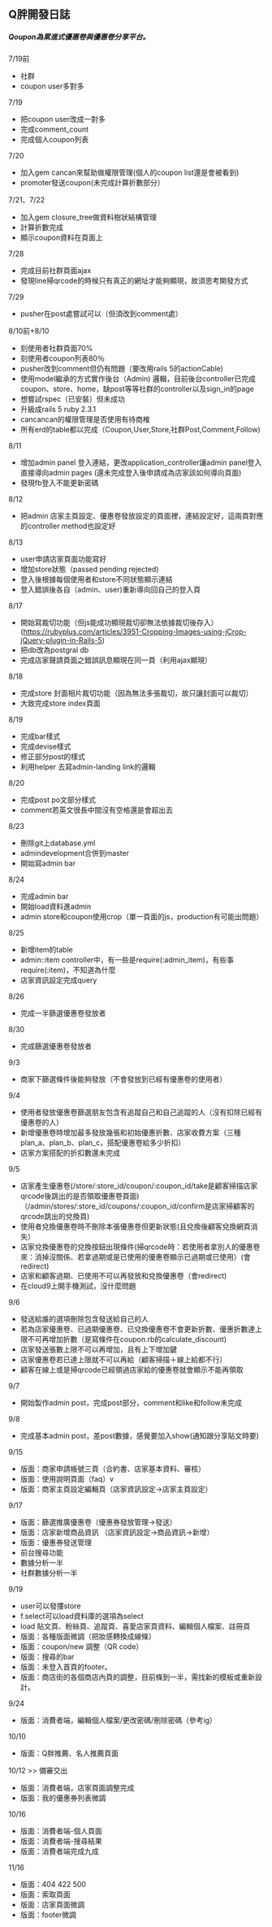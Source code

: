 ## Q胖開發日誌
##### Qoupon為累進式優惠卷與優惠卷分享平台。

7/19前
- 社群
- coupon user多對多

7/19
- 把coupon user改成一對多
- 完成comment_count
- 完成個人coupon列表

7/20
- 加入gem cancan來幫助做權限管理(個人的coupon list還是會被看到)
- promoter發送coupon(未完成計算折數部分）

7/21、7/22
- 加入gem closure_tree做資料樹狀結構管理
- 計算折數完成
- 顯示coupon資料在頁面上

7/28 
- 完成目前社群頁面ajax
- 發現line掃qrcode的時候只有真正的網址才能夠顯現，故須思考開發方式

7/29
- pusher在post處嘗試可以（但須改到comment處）

8/10前+8/10
- 刻使用者社群頁面70% 
- 刻使用者coupon列表80％
- pusher改到comment但仍有問題（要改用rails 5的actionCable)
- 使用model繼承的方式實作後台（Admin)
	邏輯，目前後台controller已完成coupon、store、home，缺post等等社群的controller以及sign_in的page
- 想嘗試rspec（已安裝）但未成功
- 升級成rails 5 ruby 2.3.1
- cancancan的權限管理是否使用有待商榷
- 所有erd的table都以完成（Coupon,User,Store,社群Post,Comment,Follow)

8/11
- 增加admin panel 登入連結，更改application_controller讓admin panel登入直接導向admin pages (還未完成登入後申請成為店家該如何導向頁面)
- 發現fb登入不能更新密碼

8/12
- 把admin 店家主頁設定、優惠卷發放設定的頁面裡，連結設定好，這兩頁對應的controller method也設定好

8/13
- user申請店家頁面功能寫好
- 增加store狀態（passed pending rejected)
- 登入後根據每個使用者和store不同狀態顯示連結
- 登入錯誤後各自（admin、user)重新導向回自己的登入頁

8/17
- 開始寫裁切功能（但js能成功顯現裁切卻無法依據裁切後存入）(https://rubyplus.com/articles/3951-Cropping-Images-using-jCrop-jQuery-plugin-in-Rails-5)
- 把db改為postgral db
- 完成店家聲請頁面之錯誤訊息顯現在同一頁（利用ajax顯現）

8/18
- 完成store 封面相片裁切功能（因為無法多張裁切，故只讓封面可以裁切）
- 大致完成store index頁面

8/19
- 完成bar樣式
- 完成devise樣式
- 修正部分post的樣式
- 利用helper 去寫admin-landing link的邏輯

8/20
- 完成post po文部分樣式
- comment若英文很長中間沒有空格還是會超出去

8/23 
- 刪除git上database.yml
- admindevelopment合併到master
- 開始寫admin bar

8/24
- 完成admin bar
- 開始load資料進admin
- admin store和coupon使用crop（單一頁面的js，production有可能出問題）

8/25
- 新增item的table
- admin::item controller中，有一些是require(:admin_item)，有些事require(:item)，不知道為什麼
- 店家資訊設定完成query

8/26
- 完成一半篩選優惠卷發放者

8/30
- 完成篩選優惠卷發放者

9/3
- 商家下篩選條件後能夠發放（不會發放到已經有優惠卷的使用者）

9/4
- 使用者發放優惠卷篩選朋友包含有追蹤自己和自己追蹤的人（沒有扣除已經有優惠卷的人）
- 新增優惠卷時增加最多發放幾張和初始優惠折數、店家收費方案（三種plan_a、plan_b、plan_c，搭配優惠卷給多少折扣）
- 店家方案搭配的折扣數還未完成

9/5
- 店家產生優惠卷(/store/:store_id/coupon/:coupon_id/take是顧客掃描店家qrcode後跳出的是否領取優惠卷頁面)
（/admin/stores/:store_id/coupons/:coupon_id/confirm是店家掃顧客的qrcode跳出的兌換頁)
- 使用者兌換優惠卷時不刪除本張優惠卷但更新狀態(且兌換後顧客兌換網頁消失）
- 店家兌換優惠卷的兌換按鈕出現條件(掃qrcode時：若使用者拿別人的優惠卷來：消掉沒關係、若拿過期或是已使用的優惠卷顯示已過期或已使用）(會redirect)
- 店家和顧客過期、已使用不可以再發放和兌換優惠卷（會redirect)
- 在cloud9上開手機測試，沒什麼問題

9/6
- 發送給誰的選項刪除包含發送給自己的人
- 若為店家優惠卷、已過期優惠卷、已兌換優惠卷不會更新折數、優惠折數達上限不可再增加折數（是寫條件在coupon.rb的calculate_discount)
- 店家發送張數上限不可以再增加，且有上下增加鍵
- 店家優惠卷若已達上限就不可以再給（顧客掃描＋線上給都不行）
- 顧客在線上或是掃qrcode已經領過店家給的優惠卷就會顯示不能再領取

9/7
- 開始製作admin post，完成post部分，comment和like和follow未完成

9/8
- 完成基本admin post，差post數據，感覺要加入show(通知跟分享貼文時要)

9/15
- 版面：商家申請帳號三頁（合約書、店家基本資料、審核）
- 版面：使用說明頁面（faq）v
- 版面：商家主頁設定編輯頁（店家資訊設定->店家主頁設定）

9/17 
- 版面：篩選推廣優惠卷（優惠券發放管理->發送）
- 版面：店家新增商品資訊 （店家資訊設定->商品資訊->新增）
- 版面：優惠券發送管理
- 前台搜尋功能
- 數據分析一半
- 社群數據分析一半

9/19
- user可以發摟store
- f.select可以load資料庫的選項為select
- load 貼文頁、粉絲頁、追蹤頁、喜愛店家頁資料、編輯個人檔案、註冊頁
- 版面：各種版面微調（把妝感轉換成線條）
- 版面：coupon/new 調整（QR code）
- 版面：搜尋的bar
- 版面：未登入首頁的footer。
- 版面：商店街的各個商店內頁的調整，目前條到一半，需找新的模板或重新設計。

9/24
- 版面：消費者端，編輯個人檔案/更改密碼/刪除密碼（參考ig）

10/10
- 版面：Q胖推薦、名人推薦頁面

10/12 >> 備審交出
- 版面：消費者端，店家頁面調整完成
- 版面：我的優惠券列表微調

10/16
- 版面：消費者端-個人頁面
- 版面：消費者端-搜尋結果
- 版面：消費者端完成九成

11/16
- 版面：404 422 500
- 版面：索取頁面
- 版面：店家頁面微調
- 版面：footer微調